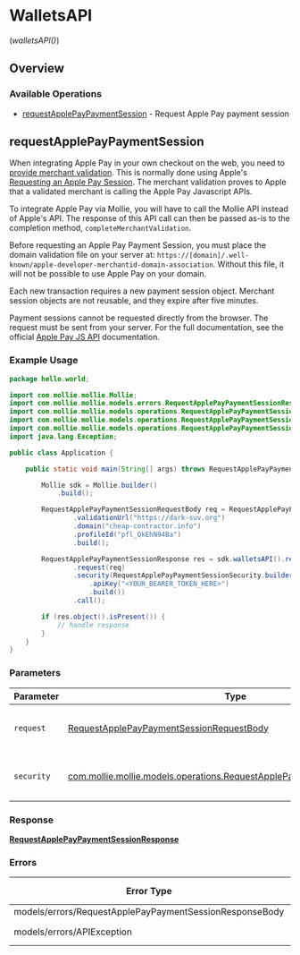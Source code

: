 # WalletsAPI
(*walletsAPI()*)

## Overview

### Available Operations

* [requestApplePayPaymentSession](#requestapplepaypaymentsession) - Request Apple Pay payment session

## requestApplePayPaymentSession

When integrating Apple Pay in your own checkout on the web, you need to
[provide merchant validation](https://developer.apple.com/documentation/apple_pay_on_the_web/apple_pay_js_api/providing_merchant_validation).
This is normally done using Apple's
[Requesting an Apple Pay Session](https://developer.apple.com/documentation/apple_pay_on_the_web/apple_pay_js_api/requesting_an_apple_pay_payment_session).
The merchant validation proves to Apple that a validated merchant is calling the Apple Pay Javascript APIs.

To integrate Apple Pay via Mollie, you will have to call the Mollie API instead of Apple's API. The response of this
API call can then be passed as-is to the completion method, `completeMerchantValidation`.

Before requesting an Apple Pay Payment Session, you must place the domain validation file on your server at:
`https://[domain]/.well-known/apple-developer-merchantid-domain-association`. Without this file, it will not be
possible to use Apple Pay on your domain.

Each new transaction requires a new payment session object. Merchant session objects are not reusable, and they
expire after five minutes.

Payment sessions cannot be requested directly from the browser. The request must be sent from your server. For the
full documentation, see the official
[Apple Pay JS API](https://developer.apple.com/documentation/apple_pay_on_the_web/apple_pay_js_api) documentation.

### Example Usage

```java
package hello.world;

import com.mollie.mollie.Mollie;
import com.mollie.mollie.models.errors.RequestApplePayPaymentSessionResponseBody;
import com.mollie.mollie.models.operations.RequestApplePayPaymentSessionRequestBody;
import com.mollie.mollie.models.operations.RequestApplePayPaymentSessionResponse;
import com.mollie.mollie.models.operations.RequestApplePayPaymentSessionSecurity;
import java.lang.Exception;

public class Application {

    public static void main(String[] args) throws RequestApplePayPaymentSessionResponseBody, Exception {

        Mollie sdk = Mollie.builder()
            .build();

        RequestApplePayPaymentSessionRequestBody req = RequestApplePayPaymentSessionRequestBody.builder()
                .validationUrl("https://dark-suv.org")
                .domain("cheap-contractor.info")
                .profileId("pfl_QkEhN94Ba")
                .build();

        RequestApplePayPaymentSessionResponse res = sdk.walletsAPI().requestApplePayPaymentSession()
                .request(req)
                .security(RequestApplePayPaymentSessionSecurity.builder()
                    .apiKey("<YOUR_BEARER_TOKEN_HERE>")
                    .build())
                .call();

        if (res.object().isPresent()) {
            // handle response
        }
    }
}
```

### Parameters

| Parameter                                                                                                                                     | Type                                                                                                                                          | Required                                                                                                                                      | Description                                                                                                                                   |
| --------------------------------------------------------------------------------------------------------------------------------------------- | --------------------------------------------------------------------------------------------------------------------------------------------- | --------------------------------------------------------------------------------------------------------------------------------------------- | --------------------------------------------------------------------------------------------------------------------------------------------- |
| `request`                                                                                                                                     | [RequestApplePayPaymentSessionRequestBody](../../models/operations/RequestApplePayPaymentSessionRequestBody.md)                               | :heavy_check_mark:                                                                                                                            | The request object to use for the request.                                                                                                    |
| `security`                                                                                                                                    | [com.mollie.mollie.models.operations.RequestApplePayPaymentSessionSecurity](../../models/operations/RequestApplePayPaymentSessionSecurity.md) | :heavy_check_mark:                                                                                                                            | The security requirements to use for the request.                                                                                             |

### Response

**[RequestApplePayPaymentSessionResponse](../../models/operations/RequestApplePayPaymentSessionResponse.md)**

### Errors

| Error Type                                              | Status Code                                             | Content Type                                            |
| ------------------------------------------------------- | ------------------------------------------------------- | ------------------------------------------------------- |
| models/errors/RequestApplePayPaymentSessionResponseBody | 422                                                     | application/hal+json                                    |
| models/errors/APIException                              | 4XX, 5XX                                                | \*/\*                                                   |